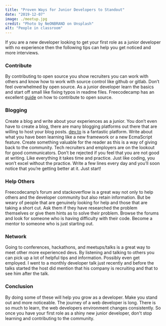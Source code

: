 ```yaml
---
title: "Proven Ways for Junior Developers to Standout"
date: "2019-12-07"
image: ./meetup.jpg
credit: "Photo by NeONBRAND on Unsplash"
alt: "People in classroom"
---
```


If you are a new developer looking to get your first role as a junior developer with no experience then the following tips can help you get noticed and more interviews. 

### Contribute

By contributing to open source you show recruiters you can work with others and know how to work with source control like github or gitlab. Don’t feel overwhelmed by open source. As a junior developer learn the basics and start off small like fixing typos in readme files. Freecodecamp has an excellent [guide](https://github.com/freeCodeCamp/how-to-contribute-to-open-source) on how to contribute to open source. 

### Blogging

Create a blog and write about your experiences as a junior. You don’t even have to create a blog, there are many blogging platforms out there that are willing to host your blog posts. [dev.to](https://dev.to/) is a fantastic platform. 
Write about what you have been learning like a new framework or a new EcmaScript feature. Create something valuable for the reader as this is a way of giving back to the community. 
Tech recruiters and employers are on the lookout for good communicators. Don’t be rejected if you feel that you are not good at writing. Like everything it takes time and practice. Just like coding, you won’t excel without the practice. Write a few lines every day and you’ll soon notice that you’re getting better at it. Just start!

### Help Others

Freecodecamp’s forum and stackoverflow is a great way not only to help others and the developer community but also retain information.
But be weary of people that are genuinely looking for help and those that are taking a short cut. Ask them if they have researched the problem themselves or give them hints as to solve their problem. 
Browse the forums and look for someone who is having difficulty with their code. Become a mentor to someone who is just starting out. 

### Network

Going to conferences, hackathons, and meetups/talks is a great way to meet other more experienced devs. By listening and talking to others you can pick up a lot of helpful tips and information. Possibly even get employed. I went to a monthly developer talk just recently and before the talks started the host did mention that his company is recruiting and that to see him after the talk.

### Conclusion

By doing some of these will help you grow as a developer. Make you stand out and more noticeable. The journey of a web developer is long. There is so much to learn, the web developers environment changes consistently.  So once you have your first role as a shiny new junior developer, don't stop learning and contributing to the community.  